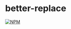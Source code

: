 # better-replace
[![NPM](https://nodei.co/npm/better-replace.png)](https://nodei.co/npm/better-replace/)
